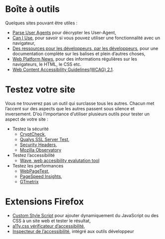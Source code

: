 Boîte à outils
==============

Quelques sites pouvant être utiles :

- [Parse User Agents](https://developers.whatismybrowser.com/) pour décrypter les User-Agent,
- [Can I Use](https://caniuse.com/), pour savoir si vous pouvez utiliser une fonctionnalité avec un navigateur,
- [Des ressources pour les développeurs, par les développeurs](https://developer.mozilla.org/fr/), pour une documentation complète sur les balises et plein d’autres choses, 
- [Web Platform News](https://webplatform.news/issues), pour des informations régulières sur les navigateurs, le HTML, le CSS etc.
- [Web Content Accessibility Guidelines(WCAG) 2.1](https://w3c.github.io/wcag/21/guidelines/).

Testez votre site
=================

Vous ne trouverez pas un outil qui surclasse tous les autres. Chacun met l’accent sur des aspects que les autres passent sous silence et inversement. D’où l’importance d’utiliser plusieurs outils pour tester un aspect de votre site :

- Testez la sécurité
    - [CryptCheck](https://tls.imirhil.fr/),
    - [Qualys SSL Server Test](https://www.ssllabs.com/ssltest/),
    - [Security Headers](https://securityheaders.com/),
    - [Mozilla Observatory](https://observatory.mozilla.org/)
- Testez l’accessibilité
    - [Wave, web accesibility evalutation tool](https://wave.webaim.org)
- Testez les performances
    - [WebPageTest](https://webpagetest.org/),
    - [PageSpeed Insights](https://developers.google.com/speed/pagespeed/insights/?hl=fr),
    - [GTmetrix](https://gtmetrix.com/)

Extensions Firefox
==================

- [Custom Style Script](https://addons.mozilla.org/fr/firefox/addon/custom-style-script/) pour ajouter dynamiquement du JavaScript ou des CSS à un site web et tester le résultat,
- [a11y.css vérificateur d’accessibilité](https://addons.mozilla.org/fr/firefox/addon/a11ycss/),
- [Inspecteur de l’accessibilité](https://developer.mozilla.org/fr/docs/Outils/Inspecteur_accessibilite), intégré aux outils développeur